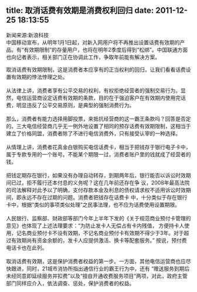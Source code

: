 title: 取消话费有效期是消费权利回归
date: 2011-12-25 18:13:55
---

<p style="margin-top:0px;margin-bottom:1em;padding-top:0px;padding-right:0px;padding-bottom:0px;padding-left:0px;">
	新闻来源:新浪科技<br style="margin-top:0px;margin-right:0px;margin-bottom:0px;margin-left:0px;padding-top:0px;padding-right:0px;padding-bottom:0px;padding-left:0px;" />
中国移动宣布，从明年1月1日起，对新入网用户将不再推出设置话费有效期的产品。有“有效期限制”的存量用户，也将在明年2季度后得到“松绑”。中国联通方面也向记者表示，相关部门正在协调此工作，争取年前能有解决方案。
</p>
<p style="margin-top:0px;margin-bottom:1em;padding-top:0px;padding-right:0px;padding-bottom:0px;padding-left:0px;">
	取消话费有效期限制，这是消费者本应享有的正当权利的回归，让我们看看话费设置有效期的悖法悖理之处。<br style="margin-top:0px;margin-right:0px;margin-bottom:0px;margin-left:0px;padding-top:0px;padding-right:0px;padding-bottom:0px;padding-left:0px;" />
<br style="margin-top:0px;margin-right:0px;margin-bottom:0px;margin-left:0px;padding-top:0px;padding-right:0px;padding-bottom:0px;padding-left:0px;" />
从法律上讲，消费者享有公平交易的权利，有权拒绝经营者的强制交易行为。显然，电信运营商设定话费有效期的条款，目的在于强迫客户在有效期内使用完话费，明显违反了公平交易原则，是典型的强制消费行为。<br style="margin-top:0px;margin-right:0px;margin-bottom:0px;margin-left:0px;padding-top:0px;padding-right:0px;padding-bottom:0px;padding-left:0px;" />
<br style="margin-top:0px;margin-right:0px;margin-bottom:0px;margin-left:0px;padding-top:0px;padding-right:0px;padding-bottom:0px;padding-left:0px;" />
那么，消费者有能力选择用脚投票，来抵抗经营商的这一霸王条款吗？回答是否定的。三大电信经营商几乎无一例外地设置了相同的预存话费有效期限制，这相当于建立了价格同盟，消费者除了不进行电信消费外，只有接受认宰的一种选择。<br style="margin-top:0px;margin-right:0px;margin-bottom:0px;margin-left:0px;padding-top:0px;padding-right:0px;padding-bottom:0px;padding-left:0px;" />
<br style="margin-top:0px;margin-right:0px;margin-bottom:0px;margin-left:0px;padding-top:0px;padding-right:0px;padding-bottom:0px;padding-left:0px;" />
从情理上讲，消费者花真金白银购买电信话费卡，相当于把钱存于银行电子卡中，属于专款专用的一个账号。不能某个期限一过，消费者账户里的钱就成了经营者的钱。<br style="margin-top:0px;margin-right:0px;margin-bottom:0px;margin-left:0px;padding-top:0px;padding-right:0px;padding-bottom:0px;padding-left:0px;" />
<br style="margin-top:0px;margin-right:0px;margin-bottom:0px;margin-left:0px;padding-top:0px;padding-right:0px;padding-bottom:0px;padding-left:0px;" />
把钱定期存在银行，如果没有办理自动转存，到期两年后，银行能否以诉讼时效期间已过，拒不履行还本付息的义务呢？这在几年前还存在争 议，2008年最高法院的司法解释对此予以了明确，支付存款本金及利息的债权请求权不适用诉讼时效期间，即永远不存在过期的问题。消费者把钱存在话费卡 中，十分类似于存在银行卡中，根据“类似的事项类似处理”之民事法理，也不应为话费使用设置期限。<br style="margin-top:0px;margin-right:0px;margin-bottom:0px;margin-left:0px;padding-top:0px;padding-right:0px;padding-bottom:0px;padding-left:0px;" />
<br style="margin-top:0px;margin-right:0px;margin-bottom:0px;margin-left:0px;padding-top:0px;padding-right:0px;padding-bottom:0px;padding-left:0px;" />
人民银行、监察部、财政部等部门今年上半年下发的《关于规范商业预付卡管理的意见》也体现了上述法理要求：“为防止发卡人无偿占有卡内残值， 方便持卡人使用，记名商业预付卡不设有效期，不记名商业预付卡有效期不得少于3年。对于超过有效期尚有资金余额的，发卡人应提供激活、换卡等配套服务。” 按说，预付费电话卡也在此列。<br style="margin-top:0px;margin-right:0px;margin-bottom:0px;margin-left:0px;padding-top:0px;padding-right:0px;padding-bottom:0px;padding-left:0px;" />
<br style="margin-top:0px;margin-right:0px;margin-bottom:0px;margin-left:0px;padding-top:0px;padding-right:0px;padding-bottom:0px;padding-left:0px;" />
取消话费有效期，这是保护消费者权益的第一步。一方面，其他电信运营商也应尽快跟进，同时，21城市消协所指出通信行业的霸王行为中，还有 “赠送服务到期后未经同意即延续服务并扣费”以及“擅自开通收费服务项目”两项，对此，政府主管部门同样应介入，依法调查、惩处，保护消费者的权益。
</p>